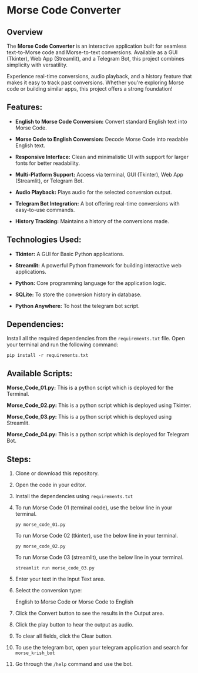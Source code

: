 # Morse Code Converter
## Overview
The **Morse Code Converter** is an interactive application built for seamless text-to-Morse code and Morse-to-text conversions. Available as a GUI (Tkinter), Web App (Streamlit), and a Telegram Bot, this project combines simplicity with versatility.

Experience real-time conversions, audio playback, and a history feature that makes it easy to track past conversions. Whether you're exploring Morse code or building similar apps, this project offers a strong foundation!

## Features:
- **English to Morse Code Conversion:** Convert standard English text into Morse Code.

- **Morse Code to English Conversion:** Decode Morse Code into readable English text.

- **Responsive Interface:** Clean and minimalistic UI with support for larger fonts for better readability.

- **Multi-Platform Support:** Access via terminal, GUI (Tkinter), Web App (Streamlit), or Telegram Bot.

- **Audio Playback:** Plays audio for the selected conversion output.

- **Telegram Bot Integration:** A bot offering real-time conversions with easy-to-use commands.

- **History Tracking:** Maintains a history of the conversions made.

## Technologies Used:
- **Tkinter:** A GUI for Basic Python applications.

- **Streamlit:** A powerful Python framework for building interactive web applications.

- **Python:** Core programming language for the application logic.

- **SQLite:** To store the conversion history in database.

- **Python Anywhere:** To host the telegram bot script.

## Dependencies:
Install all the required dependencies from the `requirements.txt` file. Open your terminal and run the following command:

`pip install -r requirements.txt`

## Available Scripts:
**Morse_Code_01.py:** This is a python script which is deployed for the Terminal.

**Morse_Code_02.py:** This is a python script which is deployed using Tkinter.

**Morse_Code_03.py:** This is a python script which is deployed using Streamlit.

**Morse_Code_04.py:** This is a python script which is deployed for Telegram Bot.


## Steps:

1. Clone or download this repository.

2. Open the code in your editor.

3. Install the dependencies using `requirements.txt`

4. To run Morse Code 01 (terminal code), use the below line in your terminal.
   
   `py morse_code_01.py`

   To run Morse Code 02 (tkinter), use the below line in your terminal.

   `py morse_code_02.py`

   To run Morse Code 03 (streamlit), use the below line in your terminal.

   `streamlit run morse_code_03.py`

5. Enter your text in the Input Text area.

6. Select the conversion type:

   English to Morse Code or Morse Code to English

7. Click the Convert button to see the results in the Output area.

8. Click the play button to hear the output as audio.

9. To clear all fields, click the Clear button.

10. To use the telegram bot, open your telegram application and search for `morse_krish_bot`

11. Go through the `/help` command and use the bot.
